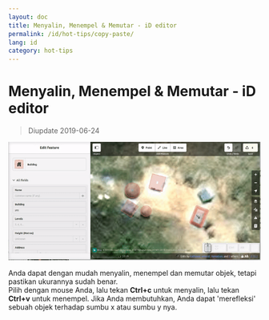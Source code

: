 ```yaml
---
layout: doc
title: Menyalin, Menempel & Memutar - iD editor
permalink: /id/hot-tips/copy-paste/
lang: id
category: hot-tips
---
```


Menyalin, Menempel & Memutar - iD editor
============

> Diupdate 2019-06-24

![copy-paste][]


Anda dapat dengan mudah menyalin, menempel dan memutar objek, tetapi pastikan ukurannya sudah benar.  
Pilih dengan mouse Anda, lalu tekan **Ctrl+c** untuk menyalin, lalu tekan **Ctrl+v** untuk menempel. Jika Anda membutuhkan, Anda dapat 'merefleksi' sebuah objek terhadap sumbu x atau sumbu y nya.   

[copy-paste]:/images/hot-tips/copy-paste.gif
[keymon]:/images/hot-tips/keymon.png